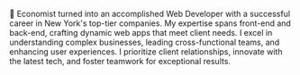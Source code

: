 🚀 Economist turned into an accomplished Web Developer with a successful career in New York's top-tier companies. My expertise spans front-end and back-end, crafting dynamic web apps that meet client needs. I excel in understanding complex businesses, leading cross-functional teams, and enhancing user experiences. I prioritize client relationships, innovate with the latest tech, and foster teamwork for exceptional results.
